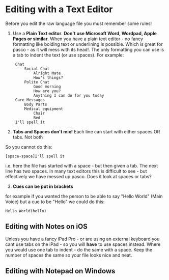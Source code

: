 # Editing with a Text Editor

Before you edit the raw language file you must remember some rules!

1. Use a **Plain Text editor**. **Don't use Microsoft Word, Wordpad, Apple Pages or similar**. When you have a plain text editor - no fancy formatting like bolding text or underlining is possible. Which is great for pasco - as it will mess with its head!. The only formatting you can use is a tab to indent the text (or use spaces). For example:

		Chat
			Social Chat
				Alright Mate
				How's things?
			Polite Chat
				Good morning
				How are you?
				Anything I can do for you today
		Care Messages
			Body Parts
			Medical equipment
				Chair
				Bed
		I'll spell it

2. **Tabs and Spaces don't mix!** Each line can start with either spaces OR tabs. Not both 

So you cannot do this:

```[space-tab]Chat
[space-space]I'll spell it
```

i.e. here the file has started with a space - but then given a tab. The next line has two spaces. In many text editors this is difficult to see - but effectively we have messed up pasco. Does it look at spaces or tabs? 

3. **Cues can be put in brackets**

for example if you wanted the person to be able to say "Hello World" (Main Voice) but a cue to be "Hello" we could do this:

	Hello World(hello)


## Editing with Notes on iOS

Unless you have a fancy iPad Pro - or are using an external keyboard you cant use tabs on the iPad - so you will **have** to use spaces instead. Where you would use one tab to indent - do the same with a space. Keep the number of spaces the same so your file looks nice and neat. 

## Editing with Notepad on Windows


